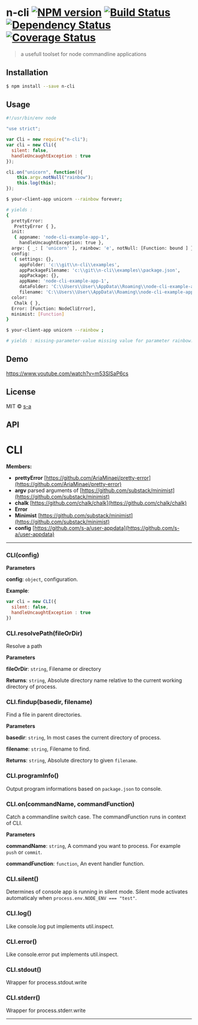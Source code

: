 # n-cli [![NPM version][npm-image]][npm-url] [![Build Status][travis-image]][travis-url] [![Dependency Status][daviddm-image]][daviddm-url] [![Coverage Status](https://coveralls.io/repos/github/s-a/n-cli/badge.svg?branch=master)](https://coveralls.io/github/s-a/n-cli?branch=master)
> a usefull toolset for node commandline applications

## Installation

```sh
$ npm install --save n-cli
```

## Usage

```js
#!/usr/bin/env node

"use strict";

var Cli = new require("n-cli");
var cli = new Cli({
  silent: false,
  handleUncaughtException : true
});

cli.on("unicorn", function(){
    this.argv.notNull("rainbow");
    this.log(this);
});
```
```sh
$ your-client-app unicorn --rainbow forever;

# yields :
{
  prettyError:
   PrettyError { },
  init:
   { appname: 'node-cli-example-app-1',
     handleUncaughtException: true },
  argv: { _: [ 'unicorn' ], rainbow: 'e', notNull: [Function: bound ] },
  config:
   { settings: {},
     appFolder: 'c:\\git\\n-cli\\examples',
     appPackageFilename: 'c:\\git\\n-cli\\examples\\package.json',
     appPackage: {},
     appName: 'node-cli-example-app-1',
     dataFolder: 'C:\\Users\\User\\AppData\\Roaming\\node-cli-example-app-1',
     filename: 'C:\\Users\\User\\AppData\\Roaming\\node-cli-example-app-1\\config.json' },
  color:
   Chalk { },
  Error: [Function: NodeCliError],
  minimist: [Function]
}
```
```sh
$ your-client-app unicorn --rainbow ;

# yields : missing-parameter-value missing value for parameter rainbow.
```

## Demo
https://www.youtube.com/watch?v=m53SlSaP6cs

## License

MIT © [s-a](https://github.com/s-a)

## API

# CLI

**Members:**

+ **prettyError** [https://github.com/AriaMinaei/pretty-error](https://github.com/AriaMinaei/pretty-error)
+ **argv** parsed arguments of [https://github.com/substack/minimist](https://github.com/substack/minimist)
+ **chalk** [https://github.com/chalk/chalk](https://github.com/chalk/chalk)
+ **Error**
+ **Minimist** [https://github.com/substack/minimist](https://github.com/substack/minimist)
+ **config** [https://github.com/s-a/user-appdata](https://github.com/s-a/user-appdata)

* * *

### CLI(config)

**Parameters**

**config**: `object`, configuration.


**Example**:
```js
var cli = new CLI({
  silent: false,
  handleUncaughtException : true
})
```


### CLI.resolvePath(fileOrDir)

Resolve a path

**Parameters**

**fileOrDir**: `string`, Filename or directory

**Returns**: `string`, Absolute directory name relative to the current working directory of process.


### CLI.findup(basedir, filename)

Find a file in parent directories.

**Parameters**

**basedir**: `string`, In most cases the current directory of process.

**filename**: `string`, Filename to find.

**Returns**: `string`, Absolute directory to given ```filename```.


### CLI.programInfo()

Output program informations based on ```package.json``` to console.



### CLI.on(commandName, commandFunction)

Catch a commandline switch case. The commandFunction runs in context of CLI.

**Parameters**

**commandName**: `string`, A command you want to process. For example ```push``` or ```commit```.

**commandFunction**: `function`, An event handler function.



### CLI.silent()

Determines of console app is running in silent mode. Silent mode activates automaticaly when ```process.env.NODE_ENV === "test"```.



### CLI.log()

Like console.log put implements util.inspect.



### CLI.error()

Like console.error put implements util.inspect.



### CLI.stdout()

Wrapper for process.stdout.write



### CLI.stderr()

Wrapper for process.stderr.write




* * *




[npm-image]: https://badge.fury.io/js/n-cli.svg
[npm-url]: https://npmjs.org/package/n-cli
[travis-image]: https://travis-ci.org/s-a/n-cli.svg?branch=master
[travis-url]: https://travis-ci.org/s-a/n-cli
[daviddm-image]: https://david-dm.org/s-a/n-cli.svg?theme=shields.io
[daviddm-url]: https://david-dm.org/s-a/n-cli
[coveralls-image]: https://coveralls.io/repos/s-a/n-cli/badge.svg
[coveralls-url]: https://coveralls.io/r/s-a/n-cli
